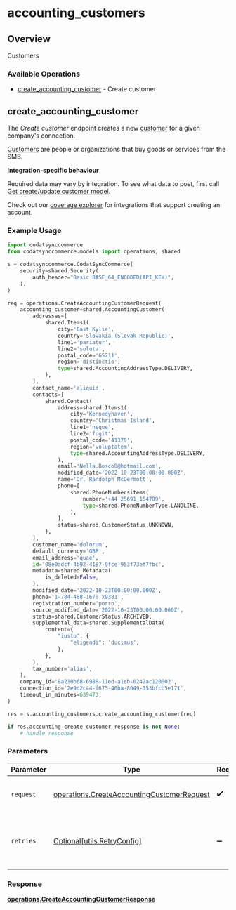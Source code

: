 # accounting_customers

## Overview

Customers

### Available Operations

* [create_accounting_customer](#create_accounting_customer) - Create customer

## create_accounting_customer

The *Create customer* endpoint creates a new [customer](https://docs.codat.io/accounting-api#/schemas/Customer) for a given company's connection.

[Customers](https://docs.codat.io/accounting-api#/schemas/Customer) are people or organizations that buy goods or services from the SMB.

**Integration-specific behaviour**

Required data may vary by integration. To see what data to post, first call [Get create/update customer model](https://docs.codat.io/accounting-api#/operations/get-create-update-customers-model).

Check out our [coverage explorer](https://knowledge.codat.io/supported-features/accounting?view=tab-by-data-type&dataType=customers) for integrations that support creating an account.


### Example Usage

```python
import codatsynccommerce
from codatsynccommerce.models import operations, shared

s = codatsynccommerce.CodatSyncCommerce(
    security=shared.Security(
        auth_header="Basic BASE_64_ENCODED(API_KEY)",
    ),
)

req = operations.CreateAccountingCustomerRequest(
    accounting_customer=shared.AccountingCustomer(
        addresses=[
            shared.Items1(
                city='East Kylie',
                country='Slovakia (Slovak Republic)',
                line1='pariatur',
                line2='soluta',
                postal_code='65211',
                region='distinctio',
                type=shared.AccountingAddressType.DELIVERY,
            ),
        ],
        contact_name='aliquid',
        contacts=[
            shared.Contact(
                address=shared.Items1(
                    city='Kennedyhaven',
                    country='Christmas Island',
                    line1='neque',
                    line2='fugit',
                    postal_code='41379',
                    region='voluptatem',
                    type=shared.AccountingAddressType.DELIVERY,
                ),
                email='Nella.Bosco8@hotmail.com',
                modified_date='2022-10-23T00:00:00.000Z',
                name='Dr. Randolph McDermott',
                phone=[
                    shared.PhoneNumbersitems(
                        number='+44 25691 154789',
                        type=shared.PhoneNumberType.LANDLINE,
                    ),
                ],
                status=shared.CustomerStatus.UNKNOWN,
            ),
        ],
        customer_name='dolorum',
        default_currency='GBP',
        email_address='quae',
        id='08e0adcf-4b92-4187-9fce-953f73ef7fbc',
        metadata=shared.Metadata(
            is_deleted=False,
        ),
        modified_date='2022-10-23T00:00:00.000Z',
        phone='1-784-488-1670 x9381',
        registration_number='porro',
        source_modified_date='2022-10-23T00:00:00.000Z',
        status=shared.CustomerStatus.ARCHIVED,
        supplemental_data=shared.SupplementalData(
            content={
                "iusto": {
                    "eligendi": 'ducimus',
                },
            },
        ),
        tax_number='alias',
    ),
    company_id='8a210b68-6988-11ed-a1eb-0242ac120002',
    connection_id='2e9d2c44-f675-40ba-8049-353bfcb5e171',
    timeout_in_minutes=639473,
)

res = s.accounting_customers.create_accounting_customer(req)

if res.accounting_create_customer_response is not None:
    # handle response
```

### Parameters

| Parameter                                                                                                | Type                                                                                                     | Required                                                                                                 | Description                                                                                              |
| -------------------------------------------------------------------------------------------------------- | -------------------------------------------------------------------------------------------------------- | -------------------------------------------------------------------------------------------------------- | -------------------------------------------------------------------------------------------------------- |
| `request`                                                                                                | [operations.CreateAccountingCustomerRequest](../../models/operations/createaccountingcustomerrequest.md) | :heavy_check_mark:                                                                                       | The request object to use for the request.                                                               |
| `retries`                                                                                                | [Optional[utils.RetryConfig]](../../models/utils/retryconfig.md)                                         | :heavy_minus_sign:                                                                                       | Configuration to override the default retry behavior of the client.                                      |


### Response

**[operations.CreateAccountingCustomerResponse](../../models/operations/createaccountingcustomerresponse.md)**

